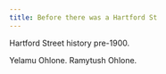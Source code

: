 ```yaml
---
title: Before there was a Hartford St
---
```


Hartford Street history pre-1900.

Yelamu Ohlone.
Ramytush Ohlone.
